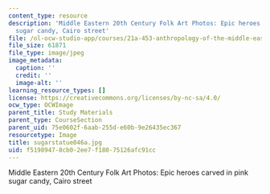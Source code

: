```yaml
---
content_type: resource
description: 'Middle Eastern 20th Century Folk Art Photos: Epic heroes carved in pink
  sugar candy, Cairo street'
file: /ol-ocw-studio-app/courses/21a-453-anthropology-of-the-middle-east-spring-2004/f51989478cb02ee7f18075126afc91cc_sugarstatue046a.jpg
file_size: 61871
file_type: image/jpeg
image_metadata:
  caption: ''
  credit: ''
  image-alt: ''
learning_resource_types: []
license: https://creativecommons.org/licenses/by-nc-sa/4.0/
ocw_type: OCWImage
parent_title: Study Materials
parent_type: CourseSection
parent_uid: 75e0602f-6aab-255d-e60b-9e26435ec367
resourcetype: Image
title: sugarstatue046a.jpg
uid: f5198947-8cb0-2ee7-f180-75126afc91cc
---
```

Middle Eastern 20th Century Folk Art Photos: Epic heroes carved in pink sugar candy, Cairo street
